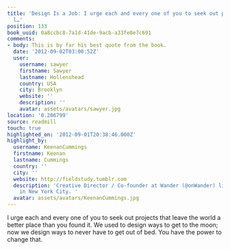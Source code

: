```yaml
---
title: 'Design Is a Job: I urge each and every one of you to seek out projects that
  l…'
position: 133
book_uuid: 0a8ccbc8-7a1d-41de-9acb-a33fe8e7c691
comments:
- body: This is by far his best quote from the book.
  date: '2012-09-02T03:00:52Z'
  user:
    username: sawyer
    firstname: Sawyer
    lastname: Hollenshead
    country: USA
    city: Brooklyn
    website: ''
    description: ''
    avatar: assets/avatars/sawyer.jpg
location: '0.206799'
source: readmill
touch: true
highlighted_on: '2012-09-01T20:38:46.000Z'
highlight_by:
  username: KeenanCummings
  firstname: Keenan
  lastname: Cummings
  country: ''
  city: ''
  website: http://fieldstudy.tumblr.com
  description: 'Creative Director / Co-founder at Wander (@onWander) living and working
    in New York City. '
  avatar: assets/avatars/KeenanCummings.jpg
---
```


I urge each and every one of you to seek out projects that leave the world a better place than you found it. We used to design ways to get to the moon; now we design ways to never have to get out of bed. You have the power to change that.